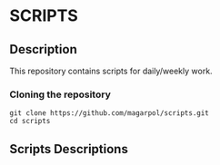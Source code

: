 # SCRIPTS

## Description
This repository contains scripts for daily/weekly work.

### Cloning the repository
```
git clone https://github.com/magarpol/scripts.git
cd scripts
```

## Scripts Descriptions
